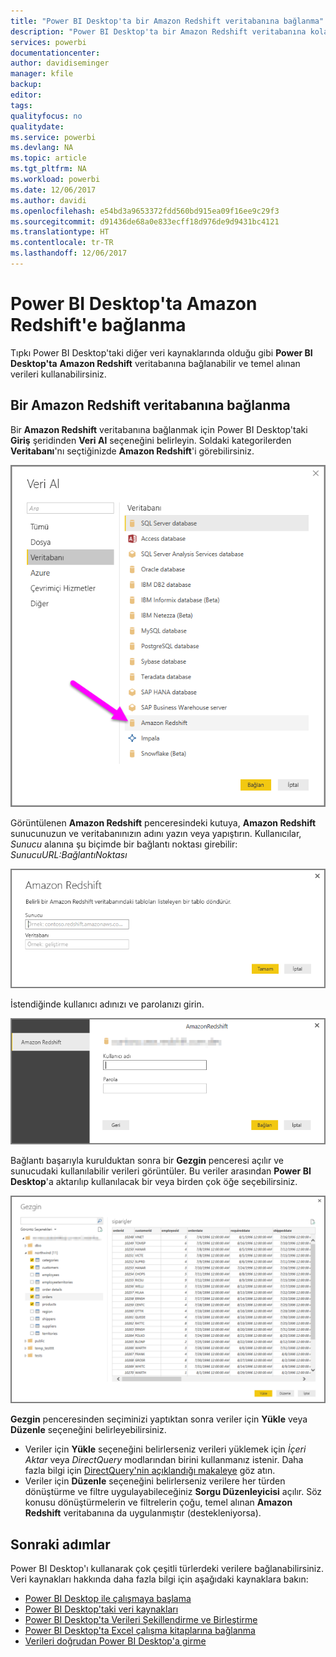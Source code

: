 ```yaml
---
title: "Power BI Desktop'ta bir Amazon Redshift veritabanına bağlanma"
description: "Power BI Desktop'ta bir Amazon Redshift veritabanına kolayca bağlanma ve veritabanını kullanma"
services: powerbi
documentationcenter: 
author: davidiseminger
manager: kfile
backup: 
editor: 
tags: 
qualityfocus: no
qualitydate: 
ms.service: powerbi
ms.devlang: NA
ms.topic: article
ms.tgt_pltfrm: NA
ms.workload: powerbi
ms.date: 12/06/2017
ms.author: davidi
ms.openlocfilehash: e54bd3a9653372fdd560bd915ea09f16ee9c29f3
ms.sourcegitcommit: d91436de68a0e833ecff18d976de9d9431bc4121
ms.translationtype: HT
ms.contentlocale: tr-TR
ms.lasthandoff: 12/06/2017
---
```

# <a name="connect-to-amazon-redshift-in-power-bi-desktop"></a>Power BI Desktop'ta Amazon Redshift'e bağlanma
Tıpkı Power BI Desktop'taki diğer veri kaynaklarında olduğu gibi **Power BI Desktop'ta** **Amazon Redshift** veritabanına bağlanabilir ve temel alınan verileri kullanabilirsiniz.

## <a name="connect-to-an-amazon-redshift-database"></a>Bir Amazon Redshift veritabanına bağlanma
Bir **Amazon Redshift** veritabanına bağlanmak için Power BI Desktop'taki **Giriş** şeridinden **Veri Al** seçeneğini belirleyin. Soldaki kategorilerden **Veritabanı**'nı seçtiğinizde **Amazon Redshift**'i görebilirsiniz.

![](media/desktop-connect-redshift/connect_redshift_3.png)

Görüntülenen **Amazon Redshift** penceresindeki kutuya, **Amazon Redshift** sunucunuzun ve veritabanınızın adını yazın veya yapıştırın. Kullanıcılar, *Sunucu* alanına şu biçimde bir bağlantı noktası girebilir: *SunucuURL:BağlantıNoktası*

![](media/desktop-connect-redshift/connect_redshift_4.png)

İstendiğinde kullanıcı adınızı ve parolanızı girin.

![](media/desktop-connect-redshift/connect_redshift_5.png)

Bağlantı başarıyla kurulduktan sonra bir **Gezgin** penceresi açılır ve sunucudaki kullanılabilir verileri görüntüler. Bu veriler arasından **Power BI Desktop**'a aktarılıp kullanılacak bir veya birden çok öğe seçebilirsiniz.

![](media/desktop-connect-redshift/connect_redshift_6.png)

**Gezgin** penceresinden seçiminizi yaptıktan sonra veriler için **Yükle** veya **Düzenle** seçeneğini belirleyebilirsiniz.

* Veriler için **Yükle** seçeneğini belirlerseniz verileri yüklemek için *İçeri Aktar* veya *DirectQuery* modlarından birini kullanmanız istenir. Daha fazla bilgi için [DirectQuery'nin açıklandığı makaleye](desktop-use-directquery.md) göz atın.
* Veriler için **Düzenle** seçeneğini belirlerseniz verilere her türden dönüştürme ve filtre uygulayabileceğiniz **Sorgu Düzenleyicisi** açılır. Söz konusu dönüştürmelerin ve filtrelerin çoğu, temel alınan **Amazon Redshift** veritabanına da uygulanmıştır (destekleniyorsa).

## <a name="next-steps"></a>Sonraki adımlar
Power BI Desktop'ı kullanarak çok çeşitli türlerdeki verilere bağlanabilirsiniz. Veri kaynakları hakkında daha fazla bilgi için aşağıdaki kaynaklara bakın:

* [Power BI Desktop ile çalışmaya başlama](desktop-getting-started.md)
* [Power BI Desktop'taki veri kaynakları](desktop-data-sources.md)
* [Power BI Desktop'ta Verileri Şekillendirme ve Birleştirme](desktop-shape-and-combine-data.md)
* [Power BI Desktop'ta Excel çalışma kitaplarına bağlanma](desktop-connect-excel.md)   
* [Verileri doğrudan Power BI Desktop'a girme](desktop-enter-data-directly-into-desktop.md)   

